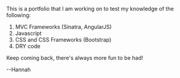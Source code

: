 This is a portfolio that I am working on to test my knowledge of the following:

1. MVC Frameworks (Sinatra, AngularJS)
2. Javascript
3. CSS and CSS Frameworks (Bootstrap)
4. DRY code

Keep coming back, there's always more fun to be had!

--Hannah